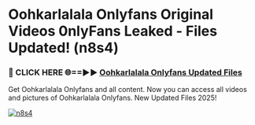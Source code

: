 # Oohkarlalala Onlyfans Original Videos 0nlyFans Leaked - Files Updated! (n8s4)

<h3>🔴 CLICK HERE 🌐==►► <a href="https://tinyurl.com/2m67pmp6" rel="nofollow">Oohkarlalala Onlyfans Updated Files</a></h3>

Get Oohkarlalala Onlyfans and all content. Now you can access all videos and pictures of Oohkarlalala Onlyfans. New Updated Files 2025!

[![n8s4](https://i.imgur.com/H4QAA4z.gif)](https://tinyurl.com/2m67pmp6)